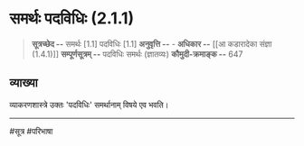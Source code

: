 # समर्थः पदविधिः (2.1.1)
> **सूत्रच्छेद --**  समर्थः [1.1] पदविधिः [1.1]
> **अनुवृत्ति --** -
> **अधिकार --** [[आ कडारादेका संज्ञा (1.4.1)]]
> **सम्पूर्णसूत्रम् --** पदविधिः समर्थः (ज्ञातव्यः)
> **कौमुदी-क्रमाङ्क --** 647

## व्याख्या

व्याकरणशास्त्रे उक्तः 'पदविधिः' समर्थानाम् विषये एव भवति।

---
#सूत्र #परिभाषा 